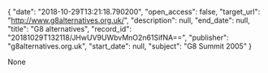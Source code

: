 {
  "date": "2018-10-29T13:21:18.790200", 
  "open_access": false, 
  "target_url": "http://www.g8alternatives.org.uk/", 
  "description": null, 
  "end_date": null, 
  "title": "G8 alternatives", 
  "record_id": "20181029T132118/JHwUV9UWbvMnO2n61SifNA==", 
  "publisher": "g8alternatives.org.uk", 
  "start_date": null, 
  "subject": "G8 Summit 2005"
}

None